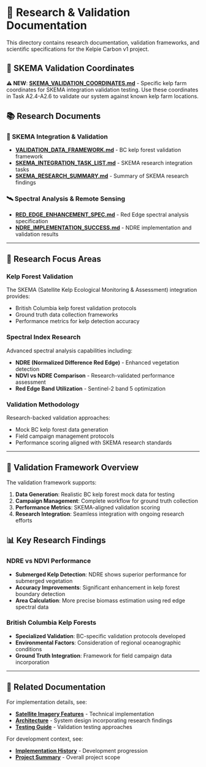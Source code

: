 # 🔬 Research & Validation Documentation

This directory contains research documentation, validation frameworks, and scientific specifications for the Kelpie Carbon v1 project.

## 📍 **SKEMA Validation Coordinates**

**⚠️ NEW**: **[SKEMA_VALIDATION_COORDINATES.md](SKEMA_VALIDATION_COORDINATES.md)** - Specific kelp farm coordinates for SKEMA integration validation testing. Use these coordinates in Task A2.4-A2.6 to validate our system against known kelp farm locations.

## 📚 Research Documents

### 🌿 SKEMA Integration & Validation
- **[VALIDATION_DATA_FRAMEWORK.md](VALIDATION_DATA_FRAMEWORK.md)** - BC kelp forest validation framework
- **[SKEMA_INTEGRATION_TASK_LIST.md](SKEMA_INTEGRATION_TASK_LIST.md)** - SKEMA research integration tasks
- **[SKEMA_RESEARCH_SUMMARY.md](SKEMA_RESEARCH_SUMMARY.md)** - Summary of SKEMA research findings

### 🛰️ Spectral Analysis & Remote Sensing
- **[RED_EDGE_ENHANCEMENT_SPEC.md](RED_EDGE_ENHANCEMENT_SPEC.md)** - Red Edge spectral analysis specification
- **[NDRE_IMPLEMENTATION_SUCCESS.md](NDRE_IMPLEMENTATION_SUCCESS.md)** - NDRE implementation and validation results

---

## 🎯 Research Focus Areas

### **Kelp Forest Validation**
The SKEMA (Satellite Kelp Ecological Monitoring & Assessment) integration provides:
- British Columbia kelp forest validation protocols
- Ground truth data collection frameworks
- Performance metrics for kelp detection accuracy

### **Spectral Index Research**
Advanced spectral analysis capabilities including:
- **NDRE (Normalized Difference Red Edge)** - Enhanced vegetation detection
- **NDVI vs NDRE Comparison** - Research-validated performance assessment
- **Red Edge Band Utilization** - Sentinel-2 band 5 optimization

### **Validation Methodology**
Research-backed validation approaches:
- Mock BC kelp forest data generation
- Field campaign management protocols
- Performance scoring aligned with SKEMA research standards

---

## 🧪 Validation Framework Overview

The validation framework supports:

1. **Data Generation**: Realistic BC kelp forest mock data for testing
2. **Campaign Management**: Complete workflow for ground truth collection
3. **Performance Metrics**: SKEMA-aligned validation scoring
4. **Research Integration**: Seamless integration with ongoing research efforts

## 📊 Key Research Findings

### NDRE vs NDVI Performance
- **Submerged Kelp Detection**: NDRE shows superior performance for submerged vegetation
- **Accuracy Improvements**: Significant enhancement in kelp forest boundary detection
- **Area Calculation**: More precise biomass estimation using red edge spectral data

### British Columbia Kelp Forests
- **Specialized Validation**: BC-specific validation protocols developed
- **Environmental Factors**: Consideration of regional oceanographic conditions
- **Ground Truth Integration**: Framework for field campaign data incorporation

---

## 🔗 Related Documentation

For implementation details, see:
- **[Satellite Imagery Features](../SATELLITE_IMAGERY_FEATURE.md)** - Technical implementation
- **[Architecture](../ARCHITECTURE.md)** - System design incorporating research findings
- **[Testing Guide](../TESTING_GUIDE.md)** - Validation testing approaches

For development context, see:
- **[Implementation History](../implementation/)** - Development progression
- **[Project Summary](../PROJECT_SUMMARY.md)** - Overall project scope
